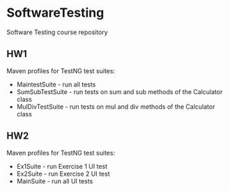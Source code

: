 # SoftwareTesting
Software Testing course repository

## HW1

Maven profiles for TestNG test suites:
- MaintestSuite - run all tests
- SumSubTestSuite - run tests on sum and sub methods of the Calculator class
- MulDivTestSuite - run tests on mul and div methods of the Calculator class

## HW2

Maven profiles for TestNG test suites:
- Ex1Suite - run Exercise 1 UI test
- Ex2Suite - run Exercise 2 UI test
- MainSuite - run all UI tests
